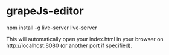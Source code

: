 # grapeJs-editor
npm install -g live-server
live-server

This will automatically open your index.html in your browser on http://localhost:8080 (or another port if specified).